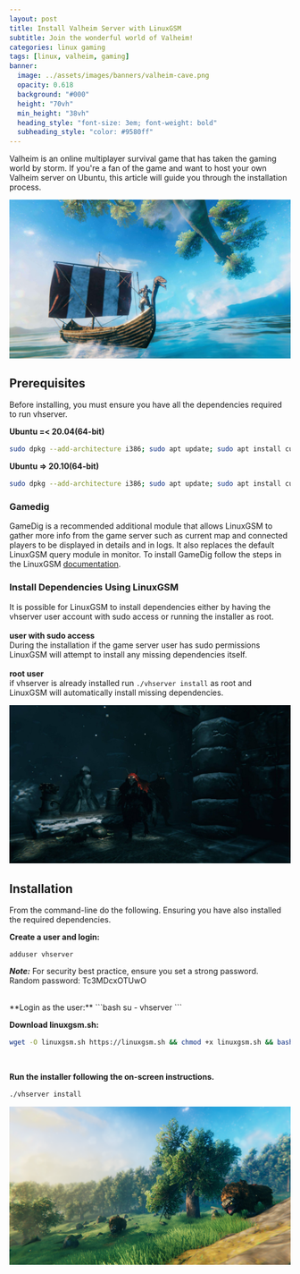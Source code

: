 ```yaml
---
layout: post
title: Install Valheim Server with LinuxGSM
subtitle: Join the wonderful world of Valheim!
categories: linux gaming
tags: [linux, valheim, gaming]
banner:
  image: ../assets/images/banners/valheim-cave.png
  opacity: 0.618
  background: "#000"
  height: "70vh"
  min_height: "38vh"
  heading_style: "font-size: 3em; font-weight: bold"
  subheading_style: "color: #9580ff"
---
```

Valheim is an online multiplayer survival game that has taken the gaming world by storm. If you're a fan of the game and want to host your own Valheim server on Ubuntu, this article will guide you through the installation process.

![sail_viking](/assets/images/banners/1-sailing.jpg "Sail, Viking!")


## Prerequisites
Before installing, you must ensure you have all the dependencies required to run vhserver.

**Ubuntu =< 20.04(64-bit)**
```bash
sudo dpkg --add-architecture i386; sudo apt update; sudo apt install curl wget file tar bzip2 gzip unzip bsdmainutils python3 util-linux ca-certificates binutils bc jq tmux netcat lib32gcc1 lib32stdc++6 libsdl2-2.0-0:i386 steamcmd
```
**Ubuntu => 20.10(64-bit)**
```bash
sudo dpkg --add-architecture i386; sudo apt update; sudo apt install curl wget file tar bzip2 g
```
### Gamedig
GameDig is a recommended additional module that allows LinuxGSM to gather more info from the game server such as current map and connected players to be displayed in details and in logs. It also replaces the default LinuxGSM query module in monitor. To install GameDig follow the steps in the LinuxGSM [documentation](https://docs.linuxgsm.com/requirements/gamedig).


### Install Dependencies Using LinuxGSM
It is possible for LinuxGSM to install dependencies either by having the vhserver user account with sudo access or running the installer as root.<br />
<br />
**user with sudo access**<br />
During the installation if the game server user has sudo permissions LinuxGSM will attempt to install any missing dependencies itself.<br />
<br />
**root user**<br />
if vhserver is already installed run ```./vhserver install``` as root and LinuxGSM will automatically install missing dependencies. 


![valheim_monster](/assets/images/banners/4-cultists.jpg "Monsters in the dark")


## Installation
From the command-line do the following. Ensuring you have also installed the required dependencies.<br />

**Create a user and login:**
```
adduser vhserver
```
**_Note:_** For security best practice, ensure you set a strong password. Random password: Tc3MDcxOTUwO

<br />
**Login as the user:**
```bash
su - vhserver
```
<br />

**Download linuxgsm.sh:**
```bash
wget -O linuxgsm.sh https://linuxgsm.sh && chmod +x linuxgsm.sh && bash linuxgsm.sh vhserver
```
<br />

**Run the installer following the on-screen instructions.**
```bash
./vhserver install
```

![valheim_world](/assets/images/banners/loxriding.png "World of Valheim")

